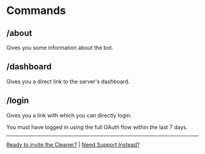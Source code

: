 
# Commands

## /about

Gives you some information about the bot.

## /dashboard

Gives you a direct link to the server's dashboard.

## /login

Gives you a link with which you can directly login.

You must have logged in using the full OAuth flow within the last 7 days.

---

[Ready to invite the Cleaner?](/dash/) | [Need Support Instead?](/discord)
